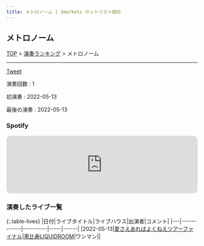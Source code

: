 ```yaml
---
title: メトロノーム | 3markets セットリスト統計
---
```

## メトロノーム


[TOP](/setlist/) > [演奏ランキング](songs.html) > メトロノーム

___

<a href="https://twitter.com/share?ref_src=twsrc%5Etfw" data-text="3markets[ ]セットリスト > メトロノーム" class="twitter-share-button" data-via="3markets" data-hashtags="3markets" data-related="3markets" data-show-count="false">Tweet</a>

演奏回数
: 1

初演奏
: 2022-05-13

最後の演奏
: 2022-05-13







### Spotify
<iframe style="border-radius:12px" src="https://open.spotify.com/embed/track/0PEkU8ZRJZVd7vielaKsLo?utm_source=generator" width="100%" height="152" frameBorder="0" allowfullscreen="" allow="autoplay; clipboard-write; encrypted-media; fullscreen; picture-in-picture" loading="lazy"></iframe>





### 演奏したライブ一覧

{:.table-lives}
|日付|ライブタイトル|ライブハウス|出演者|コメント|
|---|------------|----------|-----|------|
|<span class="nowrap">2022-05-13</span>|[愛さえあればよくねえツアーファイナル](live001.html)|[恵比寿LIQUIDROOM](livehouse001.html)|ワンマン||



<script async src="https://platform.twitter.com/widgets.js" charset="utf-8"></script>